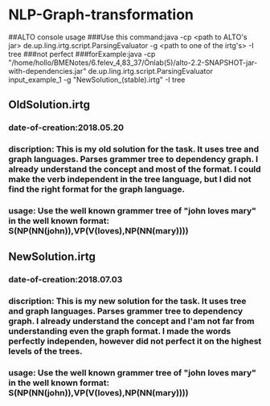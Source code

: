 # NLP-Graph-transformation

##ALTO console usage
###Use this command:java -cp <path to ALTO's jar> de.up.ling.irtg.script.ParsingEvaluator <path to inputfile> -g <path to one of the irtg's> -I tree
###not perfect
###forExample:java -cp "/home/hollo/BMENotes/6.felev_4,83_37/Önlab(5)/alto-2.2-SNAPSHOT-jar-with-dependencies.jar" de.up.ling.irtg.script.ParsingEvaluator input_example_1 -g "NewSolution_(stable).irtg" -I tree

## OldSolution.irtg
### date-of-creation:2018.05.20
### discription: This is my old solution for the task. It uses tree and graph languages. Parses grammer tree to dependency graph. I already understand the concept and most of the format. I could make the verb independent in the tree language, but I did not find the right format for the graph language.
### usage: Use the well known grammer tree of "john loves mary" in the well known format: S(NP(NN(john)),VP(V(loves),NP(NN(mary))))
## NewSolution.irtg
### date-of-creation:2018.07.03
### discription: This is my new solution for the task. It uses tree and graph languages. Parses grammer tree to dependency graph. I already understand the concept and I'am not far from understanding even the graph format. I made the words perfectly independen, however did not perfect it on the highest levels of the trees.
### usage: Use the well known grammer tree of "john loves mary" in the well known format: S(NP(NN(john)),VP(V(loves),NP(NN(mary))))

